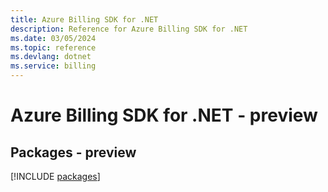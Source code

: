 ```yaml
---
title: Azure Billing SDK for .NET
description: Reference for Azure Billing SDK for .NET
ms.date: 03/05/2024
ms.topic: reference
ms.devlang: dotnet
ms.service: billing
---
```

# Azure Billing SDK for .NET - preview
## Packages - preview
[!INCLUDE [packages](billing-index.md)]